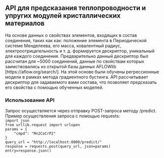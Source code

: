 <h2> API для предсказания теплопроводности и упругих модулей кристаллических материалов</h2>
На основе данных о свойствах элементов, входящих в состав соединения, таких как как: положение элемента в Периодической системе Менделеева, его масса, ковалентный радиус, электроотрицательность и т. д. формируется дескриптор, уникальный для каждого соединения. 
Предварительно данный дескриптор был рассчитан для ~5000 соединений, данные по свойствам которых заимствовались из открытой базы данных AFLOWlib [https://aflow.org/search/]. На этой основе были обучены регрессионные модели в рамках метода градиентного бустинга.
API рассчитывает дескриптор для задаваемого вами состава, что позволяет предсказать его свойства с помощью обученных моделей. 
<h3> Использование API</h3>
Запрос осуществляется через отправку POST-запроса методу /predict.
Пример осуществления запроса с помощью requests:
<code>
import json
from urllib.request import urlopen
params = {
    "cmpd": "Mn2CoCrP2"
}
query_url = "http://localhost:8000/predict/" 
response = requests.post(query_url, json=params)
entry=response.json()

</code>
